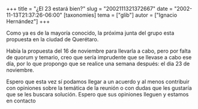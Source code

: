 +++
title = "¿El 23 estará bien?"
slug = "2002111321372667"
date = "2002-11-13T21:37:26-06:00"
[taxonomies]
tema = ["glib"]
autor = ["Ignacio Hernández"]
+++

Como ya es de la mayoría conocido, la próxima junta del grupo esta
propuesta en la ciudad de Querétaro.

Había la propuesta del 16 de noviembre para llevarla a cabo, pero por
falta de quorum y temario, creo que sería imprudente que se llevase a
cabo ese día, por lo que propongo que se realice una semana después: el
dia 23 de noviembre.

Espero que esta vez sí podamos llegar a un acuerdo y al menos contribuir
con opiniones sobre la temática de la reunión o con dudas que les
gustaría que se les buscara solución. Espero que sus opiniones lleguen y
estamos en contacto

